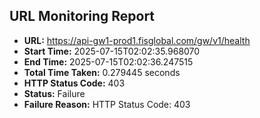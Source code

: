 ## URL Monitoring Report

- **URL:** https://api-gw1-prod1.fisglobal.com/gw/v1/health
- **Start Time:** 2025-07-15T02:02:35.968070
- **End Time:** 2025-07-15T02:02:36.247515
- **Total Time Taken:** 0.279445 seconds
- **HTTP Status Code:** 403
- **Status:** Failure
- **Failure Reason:** HTTP Status Code: 403
